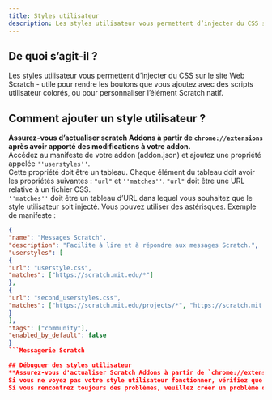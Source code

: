 ```yaml
---
title: Styles utilisateur
description: Les styles utilisateur vous permettent d’injecter du CSS sur le site Web Scratch - utile pour rendre les boutons que vous ajoutez avec des scripts utilisateur colorés, ou pour personnaliser l’élément Scratch natif.
---
```

## De quoi s’agit-il ? 
Les styles utilisateur vous permettent d’injecter du CSS sur le site Web Scratch - utile pour rendre les boutons que vous ajoutez avec des scripts utilisateur colorés, ou pour personnaliser l’élément Scratch natif.

## Comment ajouter un style utilisateur ? 
 **Assurez-vous d’actualiser scratch Addons à partir de `chrome://extensions` après avoir apporté des modifications à votre addon.**  
Accédez au manifeste de votre addon (addon.json) et ajoutez une propriété appelée `''userstyles''`.  
Cette propriété doit être un tableau.  Chaque élément du tableau doit avoir les propriétés suivantes : `"url"` et `''matches''`. 
 `"url"` doit être une URL relative à un fichier CSS.  
`''matches''` doit être un tableau d’URL dans lequel vous souhaitez que le style utilisateur soit injecté. Vous pouvez utiliser des astérisques. Exemple de manifeste :
```json
{
"name": "Messages Scratch",
"description": "Facilite à lire et à répondre aux messages Scratch.",
"userstyles": [
{
"url": "userstyle.css",
"matches": ["https://scratch.mit.edu/*"]
},
{
"url": "second_userstyles.css",
"matches": ["https://scratch.mit.edu/projects/*", "https://scratch.mit.edu/users/*"]
}
],
"tags": ["community"],
"enabled_by_default": false
}
```Messagerie Scratch

## Débuguer des styles utilisateur
**Assurez-vous d'actualiser Scratch Addons à partir de `chrome://extensions` après avoir apporté des modifications à votre addon.** 
Si vous ne voyez pas votre style utilisateur fonctionner, vérifiez que votre addon est activé. 
Si vous rencontrez toujours des problèmes, veuillez créer un problème dans ce dépôt.
